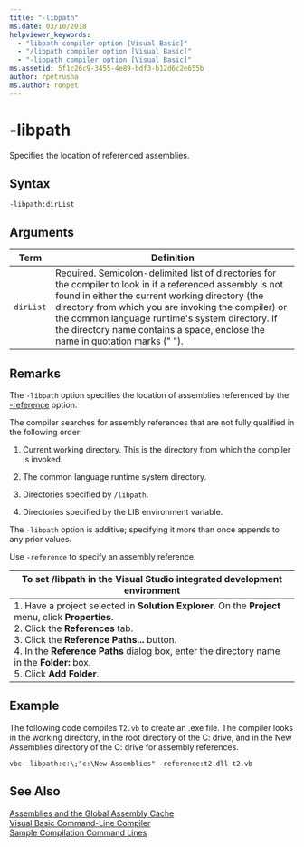 ```yaml
---
title: "-libpath"
ms.date: 03/10/2018
helpviewer_keywords: 
  - "libpath compiler option [Visual Basic]"
  - "/libpath compiler option [Visual Basic]"
  - "-libpath compiler option [Visual Basic]"
ms.assetid: 5f1c26c9-3455-4e89-bdf3-b12d6c2e655b
author: rpetrusha
ms.author: ronpet
---
```

# -libpath
Specifies the location of referenced assemblies.  

## Syntax  

```  
-libpath:dirList  
```  

## Arguments  


|Term|Definition|  
|---|---|  
|`dirList`|Required. Semicolon-delimited list of directories for the compiler to look in if a referenced assembly is not found in either the current working directory (the directory from which you are invoking the compiler) or the common language runtime's system directory. If the directory name contains a space, enclose the name in quotation marks (" ").|  

## Remarks  
 The `-libpath` option specifies the location of assemblies referenced by the [-reference](../../../visual-basic/reference/command-line-compiler/reference.md) option.  

 The compiler searches for assembly references that are not fully qualified in the following order:  

1. Current working directory. This is the directory from which the compiler is invoked.  

2. The common language runtime system directory.  

3. Directories specified by `/libpath`.  

4. Directories specified by the LIB environment variable.  

 The `-libpath` option is additive; specifying it more than once appends to any prior values.  

 Use `-reference` to specify an assembly reference.  


|To set /libpath in the Visual Studio integrated development environment|  
|---|  
|1.  Have a project selected in **Solution Explorer**. On the **Project** menu, click **Properties**. <br />2.  Click the **References** tab.<br />3.  Click the **Reference Paths...** button.<br />4.  In the **Reference Paths** dialog box, enter the directory name in the **Folder:** box.<br />5.  Click **Add Folder**.|  

## Example  
 The following code compiles `T2.vb` to create an .exe file. The compiler looks in the working directory, in the root directory of the C: drive, and in the New Assemblies directory of the C: drive for assembly references.  

```console  
vbc -libpath:c:\;"c:\New Assemblies" -reference:t2.dll t2.vb  
```  

## See Also  
 [Assemblies and the Global Assembly Cache](../../../visual-basic/programming-guide/concepts/assemblies-gac/index.md)  
 [Visual Basic Command-Line Compiler](../../../visual-basic/reference/command-line-compiler/index.md)  
 [Sample Compilation Command Lines](../../../visual-basic/reference/command-line-compiler/sample-compilation-command-lines.md)
